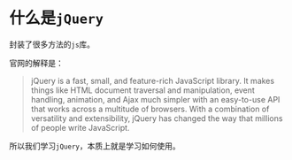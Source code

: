 # 什么是`jQuery`

封装了很多方法的`js`库。

官网的解释是：

> jQuery is a fast, small, and feature-rich JavaScript library. It makes things like HTML document traversal and manipulation, event handling, animation, and Ajax much simpler with an easy-to-use API that works across a multitude of browsers. With a combination of versatility and extensibility, jQuery has changed the way that millions of people write JavaScript.

所以我们学习`jQuery`，本质上就是学习如何使用。